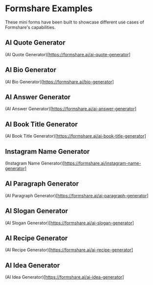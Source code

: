 # Formshare Examples

These mini forms have been built to showcase different use cases of Formshare's capabilities.

## AI Quote Generator
(AI Quote Generator)[https://formshare.ai/ai-quote-generator]

## AI Bio Generator
(AI Bio Generator)[https://formshare.ai/bio-generator]

## AI Answer Generator
(AI Answer Generator)[https://formshare.ai/ai-answer-generator]

## AI Book Title Generator
(AI Book Title Generator)[https://formshare.ai/ai-book-title-generator]

## Instagram Name Generator
(Instagram Name Generator)[https://formshare.ai/instagram-name-generator]

## AI Paragraph Generator
(AI Paragraph Generator)[https://formshare.ai/ai-paragraph-generator]

## AI Slogan Generator
(AI Slogan Generator)[https://formshare.ai/ai-slogan-generator]

## AI Recipe Generator
(AI Recipe Generator)[https://formshare.ai/ai-recipe-generator]

## AI Idea Generator
(AI Idea Generator)[https://formshare.ai/ai-idea-generator]
